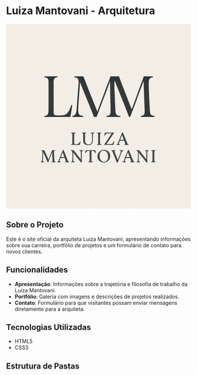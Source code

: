 # Luiza Mantovani - Arquitetura

![Logo da Luiza Mantovani Arquitetura](images/logo-luiza.png)

## Sobre o Projeto

Este é o site oficial da arquiteta Luiza Mantovani, apresentando informações sobre sua carreira, portfólio de projetos e um formulário de contato para novos clientes.

## Funcionalidades

- **Apresentação**: Informações sobre a trajetória e filosofia de trabalho da Luiza Mantovani.
- **Portfólio**: Galeria com imagens e descrições de projetos realizados.
- **Contato**: Formulário para que visitantes possam enviar mensagens diretamente para a arquiteta.

## Tecnologias Utilizadas

- HTML5
- CSS3

## Estrutura de Pastas

